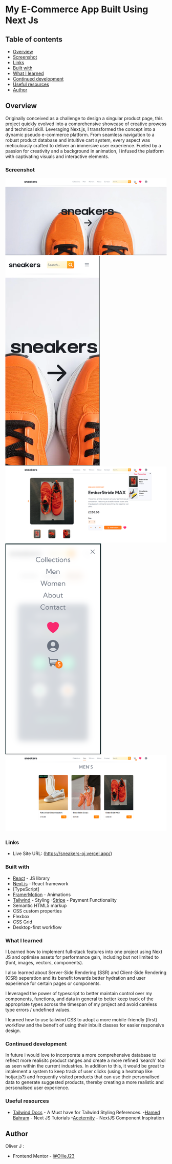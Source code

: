 # My E-Commerce App Built Using Next Js

## Table of contents

- [Overview](#overview)
- [Screenshot](#screenshot)
- [Links](#links)
- [Built with](#built-with)
- [What I learned](#what-i-learned)
- [Continued development](#continued-development)
- [Useful resources](#useful-resources)
- [Author](#author)

## Overview

Originally conceived as a challenge to design a singular product page, this project quickly evolved into a comprehensive showcase of creative prowess and technical skill. Leveraging Next.js, I transformed the concept into a dynamic pseudo e-commerce platform. From seamless navigation to a robust product database and intuitive cart system, every aspect was meticulously crafted to deliver an immersive user experience. Fueled by a passion for creativity and a background in animation, I infused the platform with captivating visuals and interactive elements.

### Screenshot

![Desktop Landing Page](./public/screenshots/desktop-landing-ss.png)
![Mobile Landing Page](./public/screenshots/mobile-landing-ss.png)
![Desktop Product Page](./public/screenshots/desktop-product-ss.png)
![Mobile Menu Page](./public/screenshots/mobile-menu-ss.png)
![Desktop Products Page](./public/screenshots/desktop-mens-ss.png)

### Links

- Live Site URL: (https://sneakers-oj.vercel.app/)

### Built with

- [React](https://reactjs.org/) - JS library
- [Next.js](https://nextjs.org/) - React framework
- [TypeScript]
- [FramerMotion](https://www.framer.com/motion/) - Animations
- [Tailwind](https://tailwindcss.com/) - Styling -[Stripe](https://stripe.com/gb?utm_campaign=UK_en_Search_Brand_Stripe_EXA-2032860449&utm_medium=cpc&utm_source=google&ad_content=604272871169&utm_term=stripe&utm_matchtype=e&utm_adposition=&utm_device=c&gad_source=1&gclid=Cj0KCQjwsaqzBhDdARIsAK2gqnf4ITEmH8dHSHK3pxNSZnzzbjqzct_1gY0LSAPFfrALf_O1g-AQLQoaAo8JEALw_wcB) - Payment Functionality
- Semantic HTML5 markup
- CSS custom properties
- Flexbox
- CSS Grid
- Desktop-first workflow

### What I learned

I Learned how to implement full-stack features into one project using Next JS and optimise assets for performance gain, including but not limited to (font, images, vectors, components).

I also learned about Server-Side Rendering (SSR) and Client-Side Rendering (CSR) seperation and its benefit towards better hydration and user experience for certain pages or components.

I leveraged the power of typescript to better maintain control over my components, functions, and data in general to better keep track of the appropriate types across the timespan of my project and avoid careless type errors / undefined values.

I learned how to use tailwind CSS to adopt a more mobile-friendly (first) workflow and the benefit of using their inbuilt classes for easier responsive design.

### Continued development

In future i would love to incorporate a more comprehensive database to reflect more realisitc product ranges and create a more refined 'search' tool as seen within the current industries. In addition to this, it would be great to implement a system to keep track of user clicks (using a heatmap like hotjar.js?) and frequently visited products that can use their personalised data to generate suggested products, thereby creating a more realistic and personalised user experience.

### Useful resources

- [Tailwind Docs](https://tailwindcss.com/) - A Must have for Tailwind Styling References. -[Hamed Bahram](https://www.youtube.com/@hamedbahram) - Next JS Tutorials -[Aceternity](https://ui.aceternity.com/) - NextJS Component Inspiration

## Author

Oliver J :

- Frontend Mentor - [@OllieJ23](https://www.frontendmentor.io/profile/OllieJ23)
